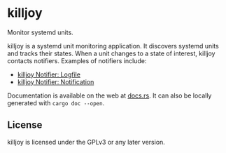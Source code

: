 killjoy
=======

Monitor systemd units.

killjoy is a systemd unit monitoring application. It discovers systemd units and
tracks their states. When a unit changes to a state of interest, killjoy
contacts notifiers. Examples of notifiers include:

* [killjoy Notifier: Logfile](https://github.com/Ichimonji10/killjoy-notifier-logfile)
* [killjoy Notifier: Notification](https://github.com/Ichimonji10/killjoy-notifier-notification)

Documentation is available on the web at [docs.rs](https://docs.rs/killjoy). It
can also be locally generated with `cargo doc --open`.

License
-------

killjoy is licensed under the GPLv3 or any later version.

